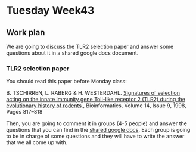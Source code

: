 # Tuesday Week43

## Work plan

We are going to discuss the TLR2 selection paper and answer some questions about it in a shared google docs document.

### TLR2 selection paper

You should read this paper before Monday class:

B. TSCHIRREN, L. RABERG & H. WESTERDAHL. [Signatures of selection acting on the innate immunity gene Toll-like receptor 2 (TLR2) during the evolutionary history of rodents](https://onlinelibrary.wiley.com/doi/full/10.1111/j.1420-9101.2011.02254.x)., Bioinformatics, Volume 14, Issue 9, 1998, Pages 817–818

Then, you are going to comment it in groups (4-5 people) and answer the questions that you can find in the [shared google docs](https://docs.google.com/document/d/1ajMtOqFG2Ja4eQ385VYOFTJIm6EdNlUA0jraQNnEK7Y/edit?usp=sharing). Each group is going to be in charge of some questions and they will have to write the answer that we all come up with.





